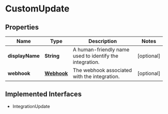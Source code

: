 

# CustomUpdate

## Properties

Name | Type | Description | Notes
------------ | ------------- | ------------- | -------------
**displayName** | **String** | A human-friendly name used to identify the integration. |  [optional]
**webhook** | [**Webhook**](Webhook.md) | The webhook associated with the integration. |  [optional]


## Implemented Interfaces

* IntegrationUpdate


